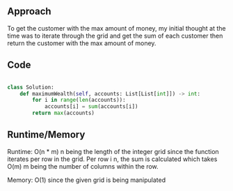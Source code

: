 ## Approach

To get the customer with the max amount of money, my initial thought at the time was to iterate through the grid and get the sum of each customer then return the customer with the max amount of money.

## Code

``` python

class Solution:
    def maximumWealth(self, accounts: List[List[int]]) -> int:
        for i in range(len(accounts)):
            accounts[i] = sum(accounts[i])
        return max(accounts)

```

## Runtime/Memory

Runtime: O(n * m) n being the length of the integer grid since the function iterates per row in the grid. Per row i n, the sum is calculated which takes O(m) m being the number of columns within the row.

Memory: O(1) since the given grid is being manipulated